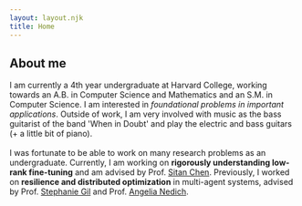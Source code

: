 ```yaml
---
layout: layout.njk
title: Home
---
```



## About me
I am currently a 4th year undergraduate at Harvard College, working towards an A.B. in Computer Science and Mathematics and an S.M. in Computer Science. I am interested in _foundational problems in important applications_. Outside of work, I am very involved with music as the bass guitarist of the band 'When in Doubt' and play the electric and bass guitars (+ a little bit of piano).
\
\
I was fortunate to be able to work on many research problems as an undergraduate. Currently, I am working on **rigorously understanding low-rank fine-tuning** and am advised by Prof. [Sitan Chen](https://sitanchen.com). Previously, I worked on **resilience and distributed optimization** in multi-agent systems, advised by Prof. [Stephanie Gil](https://react.seas.harvard.edu/people/stephanie-gil) and Prof. [Angelia Nedich](https://scholar.google.com/citations?user=86PxxsoAAAAJ&hl=en).